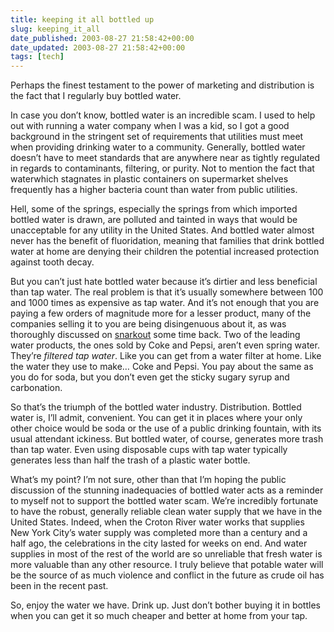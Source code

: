 ```yaml
---
title: keeping it all bottled up
slug: keeping_it_all
date_published: 2003-08-27 21:58:42+00:00
date_updated: 2003-08-27 21:58:42+00:00
tags: [tech]
---
```

Perhaps the finest testament to the power of marketing and distribution is the fact that I regularly buy bottled water.

In case you don’t know, bottled water is an incredible scam. I used to help out with running a water company when I was a kid, so I got a good background in the stringent set of requirements that utilities must meet when providing drinking water to a community. Generally, bottled water doesn’t have to meet standards that are anywhere near as tightly regulated in regards to contaminants, filtering, or purity. Not to mention the fact that waterwhich stagnates in plastic containers on supermarket shelves frequently has a higher bacteria count than water from public utilities.

Hell, some of the springs, especially the springs from which imported bottled water is drawn, are polluted and tainted in ways that would be unacceptable for any utility in the United States. And bottled water almost never has the benefit of fluoridation, meaning that families that drink bottled water at home are denying their children the potential increased protection against tooth decay.

But you can’t just hate bottled water because it’s dirtier and less beneficial than tap water. The real problem is that it’s usually somewhere between 100 and 1000 times as expensive as tap water. And it’s not enough that you are paying a few orders of magnitude more for a lesser product, many of the companies selling it to you are being disingenuous about it, as was thoroughly discussed on [snarkout](http://www.snarkout.org/archives/2002_04_26.php) some time back. Two of the leading water products, the ones sold by Coke and Pepsi, aren’t even spring water. They’re *filtered tap water*. Like you can get from a water filter at home. Like the water they use to make… Coke and Pepsi. You pay about the same as you do for soda, but you don’t even get the sticky sugary syrup and carbonation.

So that’s the triumph of the bottled water industry. Distribution. Bottled water is, I’ll admit, convenient. You can get it in places where your only other choice would be soda or the use of a public drinking fountain, with its usual attendant ickiness. But bottled water, of course, generates more trash than tap water. Even using disposable cups with tap water typically generates less than half the trash of a plastic water bottle.

What’s my point? I’m not sure, other than that I’m hoping the public discussion of the stunning inadequacies of bottled water acts as a reminder to myself not to support the bottled water scam. We’re incredibly fortunate to have the robust, generally reliable clean water supply that we have in the United States. Indeed, when the Croton River water works that supplies New York City’s water supply was completed more than a century and a half ago, the celebrations in the city lasted for weeks on end. And water supplies in most of the rest of the world are so unreliable that fresh water is more valuable than any other resource. I truly believe that potable water will be the source of as much violence and conflict in the future as crude oil has been in the recent past.

So, enjoy the water we have. Drink up. Just don’t bother buying it in bottles when you can get it so much cheaper and better at home from your tap.
